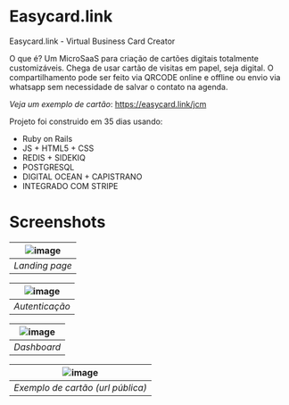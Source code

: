 # Easycard.link
Easycard.link - Virtual Business Card Creator

O que é?
Um MicroSaaS para criação de cartões digitais totalmente customizáveis. Chega de usar cartão de visitas em papel, seja digital. O compartilhamento pode ser feito via QRCODE online e offline ou envio via whatsapp sem necessidade de salvar o contato na agenda.

*Veja um exemplo de cartão*: https://easycard.link/jcm

Projeto foi construido em 35 dias usando:
- Ruby on Rails
- JS + HTML5 + CSS
- REDIS + SIDEKIQ
- POSTGRESQL
- DIGITAL OCEAN + CAPISTRANO
- INTEGRADO COM STRIPE 

# Screenshots
| ![image](https://user-images.githubusercontent.com/81674/136258362-dc2f5885-c691-47cf-9387-075878b53aa0.png) | 
|:--:| 
| *Landing page* |

| ![image](https://user-images.githubusercontent.com/81674/136259217-1254dcc8-4b02-4dae-b032-2d00c9fc8fc6.png) | 
|:--:| 
| *Autenticação* |

| ![image](https://user-images.githubusercontent.com/81674/136259261-a68b052a-1cf2-4d30-9904-974a5851622d.png) | 
|:--:| 
| *Dashboard* |

| ![image](https://user-images.githubusercontent.com/81674/136259300-1536fdac-fe36-4a09-a753-5b644a3440ab.png) | 
|:--:| 
| *Exemplo de cartão (url pública)* |







